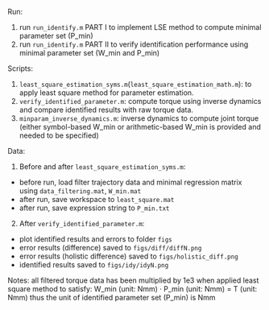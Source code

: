 Run:
1. run `run_identify.m` PART I to implement LSE method to compute minimal parameter set (P_min)
2. run `run_identify.m` PART II to verify identification performance using minimal parameter set (W_min and P_min)

Scripts:
1. `least_square_estimation_syms.m`(`least_square_estimation_math.m`):
   to apply least square method for parameter estimation.
2. `verify_identified_parameter.m`:
   compute torque using inverse dynamics and compare identified results with raw torque data.
3. `minparam_inverse_dynamics.m`: 
   inverse dynamics to compute joint torque (either symbol-based W_min or arithmetic-based W_min is provided and needed to be specified)

Data:
1. Before and after `least_square_estimation_syms.m`:
- before run, load filter trajectory data and minimal regression matrix using `data_filtering.mat`, `W_min.mat`
- after run, save workspace to `least_square.mat` 
- after run, save expression string to `P_min.txt`

2. After `verify_identified_parameter.m`:
- plot identified results and errors to folder `figs`
- error results (difference) saved to `figs/diff/diffN.png`
- error results (holistic difference) saved to `figs/holistic_diff.png`
- identified results saved to `figs/idy/idyN.png`

Notes:
all filtered torque data has been multiplied by 1e3 when applied least square method to satisfy: 
W_min (unit: Nmm) · P_min (unit: Nmm) = T (unit: Nmm)
thus the unit of identified parameter set (P_min) is Nmm